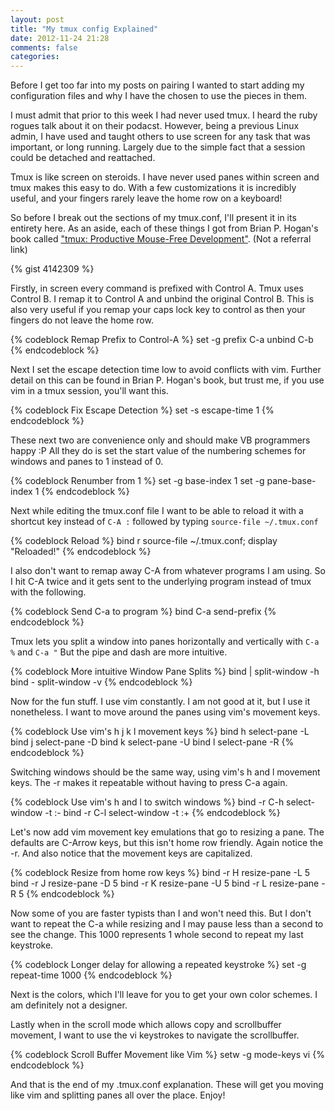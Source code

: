 ```yaml
---
layout: post
title: "My tmux config Explained"
date: 2012-11-24 21:28
comments: false
categories: 
---
```


Before I get too far into my posts on pairing I wanted to start adding my configuration files and why I have the chosen to use the pieces in them.

I must admit that prior to this week I had never used tmux.  I heard the ruby rogues talk about it on their podacst. However, being a previous Linux admin, I have used and taught others to use screen for any task that was important, or long running.  Largely due to the simple fact that a session could be detached and reattached.

Tmux is like screen on steroids.  I have never used panes within screen and tmux makes this easy to do.  With a few customizations it is incredibly useful, and your fingers rarely leave the home row on a keyboard!

<!-- more --> 
So before I break out the sections of my tmux.conf, I'll present it in its entirety here.  As an aside, each of these things I got from Brian P. Hogan's book called ["tmux: Productive Mouse-Free Development"](http://pragprog.com/book/bhtmux/tmux). (Not a referral link)

{% gist 4142309 %}

Firstly, in screen every command is prefixed with Control A.  Tmux uses Control B.  I remap it to Control A and unbind the original Control B.  This is also very useful if you remap your caps lock key to control as then your fingers do not leave the home row.

{% codeblock Remap Prefix to Control-A %}
set -g prefix C-a
unbind C-b
{% endcodeblock %}

Next I set the escape detection time low to avoid conflicts with vim.  Further detail on this can be found in Brian P. Hogan's book, but trust me, if you use vim in a tmux session, you'll want this.

{% codeblock Fix Escape Detection %}
set -s escape-time 1
{% endcodeblock %}

These next two are convenience only and should make VB programmers happy :P  All they do is set the start value of the numbering schemes for windows and panes to 1 instead of 0.

{% codeblock Renumber from 1 %}
set -g base-index 1
set -g pane-base-index 1
{% endcodeblock %}

Next while editing the tmux.conf file I want to be able to reload it with a shortcut key instead of `C-A :` followed by typing `source-file ~/.tmux.conf`

{% codeblock Reload %}
bind r source-file ~/.tmux.conf\; display "Reloaded!"
{% endcodeblock %}

I also don't want to remap away C-A from whatever programs I am using.  So I hit C-A twice and it gets sent to the underlying program instead of tmux with the following.

{% codeblock Send C-a to program %}
bind C-a send-prefix 
{% endcodeblock %}

Tmux lets you split a window into panes horizontally and vertically with `C-a %` and `C-a "`  But the pipe and dash are more intuitive.

{% codeblock More intuitive Window Pane Splits %}
bind | split-window -h
bind - split-window -v
{% endcodeblock %}

Now for the fun stuff.  I use vim constantly.  I am not good at it, but I use it nonetheless.  I want to move around the panes using vim's movement keys.

{% codeblock Use vim's h j k l movement keys %}
bind h select-pane -L
bind j select-pane -D
bind k select-pane -U
bind l select-pane -R
{% endcodeblock %}

Switching windows should be the same way, using vim's h and l movement keys. The -r makes it repeatable without having to press C-a again.

{% codeblock Use vim's h and l to switch windows %}
bind -r C-h select-window -t :-
bind -r C-l select-window -t :+
{% endcodeblock %}

Let's now add vim movement key emulations that go to resizing a pane.  The defaults are C-Arrow keys, but this isn't home row friendly.  Again notice the -r. And also notice that the movement keys are capitalized.

{% codeblock Resize from home row keys %}
bind -r H resize-pane -L 5
bind -r J resize-pane -D 5
bind -r K resize-pane -U 5
bind -r L resize-pane -R 5
{% endcodeblock %}

Now some of you are faster typists than I and won't need this.  But I don't want to repeat the C-a while resizing and I may pause less than a second to see the change.  This 1000 represents 1 whole second to repeat my last keystroke.

{% codeblock Longer delay for allowing a repeated keystroke %}
set -g repeat-time 1000
{% endcodeblock %}

Next is the colors, which I'll leave for you to get your own color schemes.  I am definitely not a designer.

Lastly when in the scroll mode which allows copy and scrollbuffer movement, I want to use the vi keystrokes to navigate the scrollbuffer.

{% codeblock Scroll Buffer Movement like Vim %}
setw -g mode-keys vi
{% endcodeblock %}

And that is the end of my .tmux.conf explanation.  These will get you moving like vim and splitting panes all over the place.  Enjoy!


